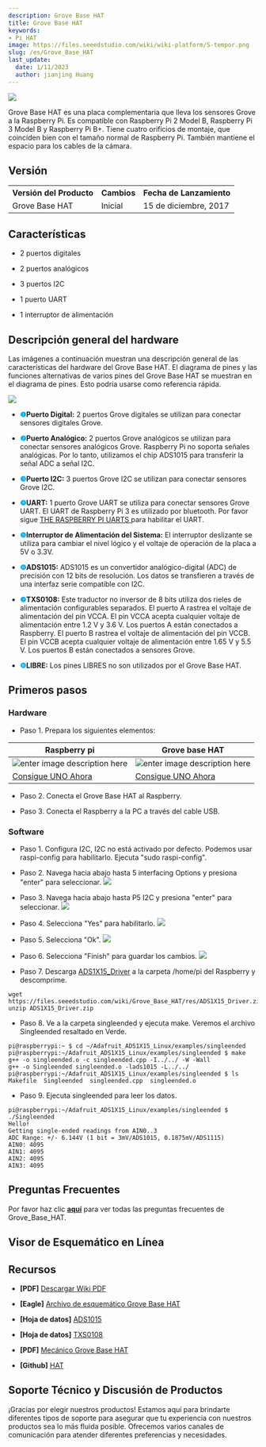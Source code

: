 ```yaml
---
description: Grove Base HAT
title: Grove Base HAT
keywords:
- Pi_HAT
image: https://files.seeedstudio.com/wiki/wiki-platform/S-tempor.png
slug: /es/Grove_Base_HAT
last_update:
  date: 1/11/2023
  author: jianjing Huang
---
```


![](https://files.seeedstudio.com/wiki/Grove_Base_HAT/img/Grove%20Base%20HAT.JPG)

Grove Base HAT es una placa complementaria que lleva los sensores Grove a la Raspberry Pi. Es compatible con Raspberry Pi 2 Model B, Raspberry Pi 3 Model B y Raspberry Pi B+. Tiene cuatro orificios de montaje, que coinciden bien con el tamaño normal de Raspberry Pi. También mantiene el espacio para los cables de la cámara.

## Versión

<table className="tg">
  <tbody><tr>
      <th className="tg-yw4l">Versión del Producto</th>
      <th className="tg-yw42">Cambios</th>
      <th className="tg-yw4l">Fecha de Lanzamiento</th>
    </tr>
    <tr>
      <td className="tg-4eph">Grove Base HAT</td>
      <td className="tg-4eph">Inicial</td>
      <td className="tg-b7b8">15 de diciembre, 2017</td>
    </tr>
  </tbody></table>

## Características

* 2 puertos digitales

* 2 puertos analógicos
* 3 puertos I2C
* 1 puerto UART
* 1 interruptor de alimentación

## Descripción general del hardware

Las imágenes a continuación muestran una descripción general de las características del hardware del Grove Base HAT. El diagrama de pines y las funciones alternativas de varios pines del Grove Base HAT se muestran en el diagrama de pines. Esto podría usarse como referencia rápida.

![](https://files.seeedstudio.com/wiki/Grove_Base_HAT/img/Hardware_overview.jpg)

* **<font face size={5} font color="00b0f0">❶</font>Puerto Digital:**
2 puertos Grove digitales se utilizan para conectar sensores digitales Grove.

* **<font face size={5} font color="00b0f0">❷</font>Puerto Analógico:**
2 puertos Grove analógicos se utilizan para conectar sensores analógicos Grove. Raspberry Pi no soporta señales analógicas. Por lo tanto, utilizamos el chip ADS1015 para transferir la señal ADC a señal I2C.

* **<font face size={5} font color="00b0f0">❸</font>Puerto I2C:**
3 puertos Grove I2C se utilizan para conectar sensores Grove I2C.

* **<font face size={5} font color="00b0f0">❹</font>UART:**
1 puerto Grove UART se utiliza para conectar sensores Grove UART. El UART de Raspberry Pi 3 es utilizado por bluetooth. Por favor sigue [THE RASPBERRY PI UARTS
](https://www.raspberrypi.org/documentation/configuration/uart.md) para habilitar el UART.

* **<font face size={5} font color="00b0f0">❺</font>Interruptor de Alimentación del Sistema:**
El interruptor deslizante se utiliza para cambiar el nivel lógico y el voltaje de operación de la placa a 5V o 3.3V.

* **<font face size={5} font color="00b0f0">❻</font>ADS1015:**
 ADS1015 es un convertidor analógico-digital (ADC) de precisión con 12 bits de resolución. Los datos se transfieren a través de una interfaz serie compatible con I2C.

* **<font face size={5} font color="00b0f0">❼</font>TXS0108:**
Este traductor no inversor de 8 bits utiliza dos rieles de alimentación configurables separados. El puerto A rastrea el voltaje de alimentación del pin VCCA. El pin VCCA acepta cualquier voltaje de alimentación entre 1.2 V y 3.6 V. Los puertos A están conectados a Raspberry. El puerto B rastrea el voltaje de alimentación del pin VCCB. El pin VCCB acepta cualquier voltaje de alimentación entre 1.65 V y 5.5 V. Los puertos B están conectados a sensores Grove.

* **<font face size={5} font color="00b0f0">❽</font>LIBRE:**
Los pines LIBRES no son utilizados por el Grove Base HAT.

## Primeros pasos

### Hardware

* Paso 1. Prepara los siguientes elementos:

| Raspberry pi | Grove base HAT |
|--------------|-------------|
|![enter image description here](https://files.seeedstudio.com/wiki/Grove_Ultrasonic_Ranger/img/rasp.jpg)|![enter image description here](https://files.seeedstudio.com/wiki/Grove_Base_HAT/img/Grove%20Base%20HAT_s.JPG)|
|[Consigue UNO Ahora](https://www.seeedstudio.com/Raspberry-Pi-3-Model-B-p-2625.html)|[Consigue UNO Ahora](https://www.seeedstudio.com/Raspberry-Pi-3-Model-B-p-2625.html)|

* Paso 2. Conecta el Grove Base HAT al Raspberry.

* Paso 3. Conecta el Raspberry a la PC a través del cable USB.

### Software

* Paso 1. Configura I2C, I2C no está activado por defecto. Podemos usar raspi-config para habilitarlo. Ejecuta "sudo raspi-config".

* Paso 2. Navega hacia abajo hasta 5 interfacing Options y presiona "enter" para seleccionar.
![](https://files.seeedstudio.com/wiki/Grove_Base_HAT/img/enable_i2C.1.png)

* Paso 3. Navega hacia abajo hasta P5 I2C y presiona "enter" para seleccionar.
![](https://files.seeedstudio.com/wiki/Grove_Base_HAT/img/enable_i2C.2.png)

* Paso 4. Selecciona "Yes" para habilitarlo.
![](https://files.seeedstudio.com/wiki/Grove_Base_HAT/img/enable_i2C.3.png)

* Paso 5. Selecciona "Ok".
![](https://files.seeedstudio.com/wiki/Grove_Base_HAT/img/enable_i2C.4.png)

* Paso 6. Selecciona "Finish" para guardar los cambios.
![](https://files.seeedstudio.com/wiki/Grove_Base_HAT/img/enable_i2C.5.png)

* Paso 7. Descarga [ADS1X15_Driver](https://files.seeedstudio.com/wiki/Grove_Base_HAT/res/ADS1X15_Driver.zip) a la carpeta /home/pi del Raspberry y descomprime.

```
wget https://files.seeedstudio.com/wiki/Grove_Base_HAT/res/ADS1X15_Driver.zip
unzip ADS1X15_Driver.zip
```

* Paso 8. Ve a la carpeta singleended y ejecuta make. Veremos el archivo Singleended resaltado en Verde.

```
pi@raspberrypi:~ $ cd ~/Adafruit_ADS1X15_Linux/examples/singleended
pi@raspberrypi:~/Adafruit_ADS1X15_Linux/examples/singleended $ make
g++ -o singleended.o -c singleended.cpp -I../../ -W -Wall
g++ -o Singleended singleended.o -lads1015 -L../../
pi@raspberrypi:~/Adafruit_ADS1X15_Linux/examples/singleended $ ls
Makefile  Singleended  singleended.cpp  singleended.o

```

* Paso 9. Ejecuta singleended para leer los datos.

```
pi@raspberrypi:~/Adafruit_ADS1X15_Linux/examples/singleended $ ./Singleended
Hello!
Getting single-ended readings from AIN0..3
ADC Range: +/- 6.144V (1 bit = 3mV/ADS1015, 0.1875mV/ADS1115)
AIN0: 4095
AIN1: 4095
AIN2: 4095
AIN3: 4095
```

## Preguntas Frecuentes

Por favor haz clic **[aquí](http://support.seeedstudio.com/knowledgebase/articles/1831468-grove-base-hat-sku-tbd)** para ver todas las preguntas frecuentes de Grove_Base_HAT.

## Visor de Esquemático en Línea

<div className="altium-ecad-viewer" data-project-src="https://files.seeedstudio.com/wiki/Grove_Base_HAT/res/Raspberry%20Pi%20Grove%20Base%20HAT.zip" style={{borderRadius: '0px 0px 4px 4px', height: 500, borderStyle: 'solid', borderWidth: 1, borderColor: 'rgb(241, 241, 241)', overflow: 'hidden', maxWidth: 1280, maxHeight: 700, boxSizing: 'border-box'}}>
</div>

## Recursos

* **[PDF]** [Descargar Wiki PDF](https://files.seeedstudio.com/wiki/Grove_Base_HAT/res/Grove_Base_HAT.pdf)

* **[Eagle]** [Archivo de esquemático Grove Base HAT](https://files.seeedstudio.com/wiki/Grove_Base_HAT/res/Raspberry%20Pi%20Grove%20Base%20HAT.zip)
* **[Hoja de datos]** [ADS1015](https://files.seeedstudio.com/wiki/Grove_Base_HAT/res/ads1015.pdf)
* **[Hoja de datos]** [TXS0108](https://files.seeedstudio.com/wiki/Grove_Base_HAT/res/txs0108e.pdf)
* **[PDF]** [Mecánico Grove Base HAT](https://files.seeedstudio.com/wiki/Grove_Base_HAT/res/hat-board-mechanical.pdf)
* **[Github]** [HAT](https://github.com/raspberrypi/hats)

## Soporte Técnico y Discusión de Productos

¡Gracias por elegir nuestros productos! Estamos aquí para brindarte diferentes tipos de soporte para asegurar que tu experiencia con nuestros productos sea lo más fluida posible. Ofrecemos varios canales de comunicación para atender diferentes preferencias y necesidades.

<div class="button_tech_support_container">
<a href="https://forum.seeedstudio.com/" class="button_forum"></a> 
<a href="https://www.seeedstudio.com/contacts" class="button_email"></a>
</div>

<div class="button_tech_support_container">
<a href="https://discord.gg/eWkprNDMU7" class="button_discord"></a> 
<a href="https://github.com/Seeed-Studio/wiki-documents/discussions/69" class="button_discussion"></a>
</div>

